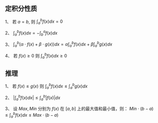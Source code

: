 ## 定积分性质

1、 若 $a=b$, 则 $\int_a^b{f(x)}dx = 0$

2、 $\int_a^b{f(x)}dx = -\int_b^a{f(x)}dx$

3、 $\int_a^b{(\alpha \cdot f(x) + \beta \cdot g(x))}dx = \alpha \int_a^b{f(x)}dx + \beta \int_a^b{g(x)}dx$

4、 若 $f(x) \geqslant 0$ 则 $\int_a^b{f(x)}dx \geqslant 0$

## 推理

1、 若 $f(x) \leqslant g(x)$ 则 $\int_a^b{f(x)}dx \leqslant \int_a^b{g(x)}dx$

2、 $\left| \int_a^b{f(x)}dx \right| \leqslant \int_a^b{\left|f(x)\right|}dx$

3、 设 $Max,Min$ 分别为 $f(x)$ 在 $[a,b]$ 上的最大值和最小值，则： $Min \cdot (b-a) \leqslant \int_a^b{f(x)}dx \leqslant Max \cdot (b-a)$
